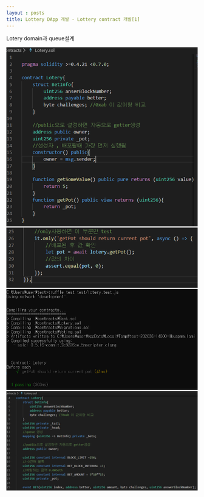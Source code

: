 ```yaml
---
layout : posts
title: Lottery DApp 개발 - Lottery contract 개발[1]
---
```

Lotery domain과 queue설계


<img src="/assets/images/4-6_1.PNG">


<img src="/assets/images/4-6_2.PNG">


<img src="/assets/images/4-6_3.PNG">


<img src="/assets/images/4-6_4.PNG">
